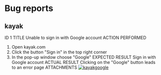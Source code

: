 <h1>Bug reports</h1>

<h2>kayak</h2>

ID 1
TITLE
Unable to sign in with Google account
ACTION PERFORMED
1. Open kayak.com
2. Click the button "Sign in" in the top right corner
3. In the pop-up window choose "Google"
EXPECTED RESULT
Sign in with Google account
ACTUAL RESULT
Clicking on the "Google" button leads to an error page
ATTACHMENTS
<a href='https://postimg.cc/47Krj252' target='_blank'><img src='https://i.postimg.cc/47Krj252/kayakgoogle.jpg' border='0' alt='kayakgoogle'/></a>
